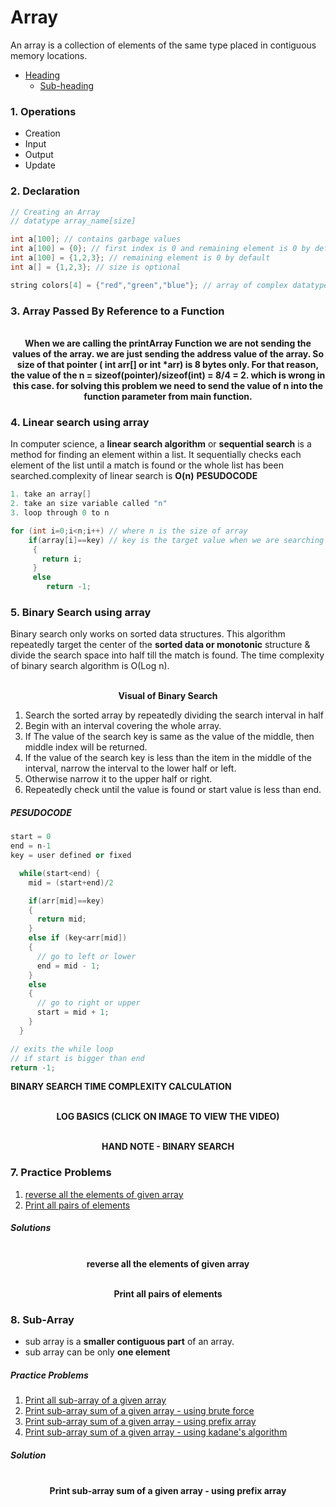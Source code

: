 # Array

An array is a collection of elements of the same type placed in contiguous memory locations.

- [Heading](#heading)
  * [Sub-heading](#sub-heading)

### 1. Operations 
- Creation 
- Input 
- Output 
- Update 

### 2. Declaration
```cpp
// Creating an Array 
// datatype array_name[size]

int a[100]; // contains garbage values
int a[100] = {0}; // first index is 0 and remaining element is 0 by default 
int a[100] = {1,2,3}; // remaining element is 0 by default
int a[] = {1,2,3}; // size is optional

string colors[4] = {"red","green","blue"}; // array of complex datatype

```

### 3. Array Passed By Reference to a Function

<p align="center">
  <br>
  <a href=""><img src="https://i.imgur.com/VE89baX.png" alt=""></a>
  <br>
  <strong>When we are calling the printArray Function we are not sending the values of the array. we are just sending the address value of the array. So size of that pointer ( int arr[] or int *arr) is 8 bytes only. For that reason, the value of the n = sizeof(pointer)/sizeof(int) = 8/4 = 2. which is wrong in this case. for solving this problem we need to send the value of n into the function parameter from main function. </strong>
  <br>
</p> 

### 4. Linear search using array
In computer science, a **linear search algorithm** or **sequential search** is a method for finding an element within a list. It sequentially checks each element of the list until a match is found or the whole list has been searched.complexity of linear search is **O(n)**
**PESUDOCODE**
```cpp
1. take an array[]
2. take an size variable called "n"
3. loop through 0 to n

for (int i=0;i<n;i++) // where n is the size of array
    if(array[i]==key) // key is the target value when we are searching
     {
       return i;
     }
     else
        return -1;

```

### 5. Binary Search using array

Binary search only works on sorted data structures. This algorithm repeatedly target the center of the **sorted data or monotonic** structure & divide the search space into half till the match is found.
The time complexity of binary search algorithm is O(Log n).
<p align="center">
  <br>
  <a href=""><img src="https://i.imgur.com/PTu0oqp.png" alt=""></a>
  <br>
  <strong>Visual of Binary Search</strong>
  <br>
</p> 

1. Search the sorted array by repeatedly dividing the search interval in half
2. Begin with an interval covering the whole array.
3. If The value of the search key is same as the value of the middle, then middle index will be returned.
4. If the value of the search key is less than the item in the middle of the interval, narrow the interval to the lower half or left.
5. Otherwise narrow it to the upper half or right.
6. Repeatedly check until the value is found or start value is less than end.

##### PESUDOCODE

```cpp
start = 0 
end = n-1
key = user defined or fixed

  while(start<end) {
    mid = (start+end)/2 

    if(arr[mid]==key)
    {
      return mid;
    }
    else if (key<arr[mid])
    {
      // go to left or lower 
      end = mid - 1;
    }
    else 
    {
      // go to right or upper
      start = mid + 1;
    }
  }

// exits the while loop
// if start is bigger than end
return -1;

```

**BINARY SEARCH TIME COMPLEXITY CALCULATION** 


<p align="center">
  <br>
  <a href="https://www.youtube.com/watch?v=4UNkQcBrLaQ"><img src="https://i.imgur.com/stR1ovQ.png" alt=""></a>
  <br>
  <strong>LOG BASICS (CLICK ON IMAGE TO VIEW THE VIDEO)</strong>
  <br>
</p> 

<p align="center">
  <br>
  <a href=""><img src="https://i.imgur.com/BrNRgDJ.jpg" alt=""></a>
  <br>
  <strong>HAND NOTE - BINARY SEARCH</strong>
  <br>
</p> 

### 7. Practice Problems 

1. [reverse all the elements of given array]()
2. [Print all pairs of elements]() 

##### Solutions 
<p align="center">
  <br>
  <a href=""><img src="https://i.imgur.com/rlbJbMq.jpg" alt=""></a>
  <br>
  <strong>reverse all the elements of given array</strong>
  <br>
</p>

<p align="center">
  <br>
  <a href=""><img src="https://i.imgur.com/MdqOJ1U.png" alt=""></a>
  <br>
  <strong>Print all pairs of elements</strong>
  <br>
</p>

### 8. Sub-Array

- sub array is a **smaller contiguous part** of an array.
- sub array can be only **one element**

##### Practice Problems 
1. [Print all sub-array of a given array]()
2. [Print sub-array sum of a given array - using brute force]()
3. [Print sub-array sum of a given array - using prefix array]()
4. [Print sub-array sum of a given array - using kadane's algorithm]()

##### Solution 
 
<p align="center">
  <br>
  <a href=""><img src="https://i.imgur.com/g8Gghky.png" alt=""></a>
  <br>
  <strong>Print sub-array sum of a given array - using prefix array</strong>
  <br>
</p>



